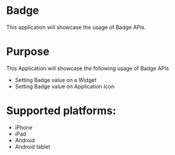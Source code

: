Badge
========

This application will showcase the usage of Badge APIs.


# Purpose
This Application will showcase the following usage of Badge APIs

* Setting Badge value on a Widget
* Setting Badge value on Application Icon

# Supported platforms:
* iPhone
* iPad
* Android
* Android tablet


